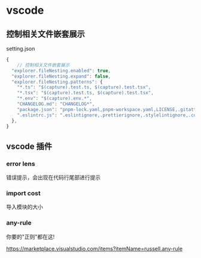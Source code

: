 

# vscode

## 控制相关文件嵌套展示

setting.json

```javascript
{
	// 控制相关文件嵌套展示
  "explorer.fileNesting.enabled": true,
  "explorer.fileNesting.expand": false,
  "explorer.fileNesting.patterns": {
    "*.ts": "$(capture).test.ts, $(capture).test.tsx",
    "*.tsx": "$(capture).test.ts, $(capture).test.tsx",
    "*.env": "$(capture).env.*",
    "CHANGELOG.md": "CHANGELOG*",
    "package.json": "pnpm-lock.yaml,pnpm-workspace.yaml,LICENSE,.gitattributes,.gitignore,.gitpod.yml,CNAME,README*,.npmrc,.browserslistrc",
    ".eslintrc.js": ".eslintignore,.prettierignore,.stylelintignore,.commitlintrc.js,.prettierrc.js,.stylelintrc.js"
  },
}
```

## **vscode 插件**

### error lens

错误提示，会出现在代码行尾部进行提示



### import cost 

导入模块的大小



### any-rule

你要的"正则"都在这!

https://marketplace.visualstudio.com/items?itemName=russell.any-rule